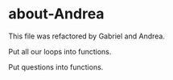 # about-Andrea

This file was refactored by Gabriel and Andrea.

Put all our loops into functions.

Put questions  into functions.


<!-- get to know some things about me.

using lists for some of my information

two new questions added to pop up quiz -->
